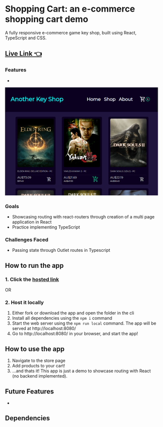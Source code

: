 # Shopping Cart: an e-commerce shopping cart demo
A fully responsive e-commerce game key shop, built using React, TypeScript and CSS.
## [Live Link 👈]()

### Features
- 

![](screencap.PNG)

### Goals
- Showcasing routing with react-routers through creation of a multi page application in React
- Practice implementing TypeScript

### Challenges Faced
- Passing state through Outlet routes in Typescript

## How to run the app
### 1. Click the [hosted link]()

OR

### 2. Host it locally
1.	Either fork or download the app and open the folder in the cli
2.	Install all dependencies using the `npm i` command
3.	Start the web server using the `npm run local` command. The app will be served at http://localhost:8080/
4.	Go to  http://localhost:8080/ in your browser, and start the app!

## How to use the app
1. Navigate to the store page
2. Add products to your cart!
3. ...and thats it! This app is just a demo to showcase routing with React (no backend implemented).

## Future Features
- 

## Dependencies